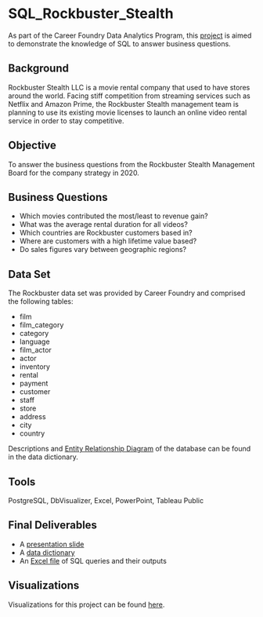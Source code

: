 # SQL_Rockbuster_Stealth
As part of the Career Foundry Data Analytics Program, this [project](Rockbuster%20-%20Data%20Project%20Brief%20.pdf) is aimed to demonstrate the knowledge of SQL to answer business questions. 

## Background
Rockbuster Stealth LLC is a movie rental company that used to have stores around the world. Facing stiff competition from streaming services such as Netflix and Amazon Prime, the Rockbuster Stealth management team is planning to use its existing movie licenses to launch an online video rental service in order to stay competitive.

## Objective
To answer the business questions from the Rockbuster Stealth Management Board for the company strategy in 2020.

## Business Questions
- Which movies contributed the most/least to revenue gain?
- What was the average rental duration for all videos?
- Which countries are Rockbuster customers based in?
- Where are customers with a high lifetime value based?
- Do sales figures vary between geographic regions?

## Data Set
The Rockbuster data set was provided by Career Foundry and comprised the following tables:
- film
- film_category
- category
- language
- film_actor
- actor
- inventory
- rental
- payment
- customer
- staff
- store
- address
- city
- country

Descriptions and [Entity Relationship Diagram](Rockbuster%20-%20ERD.jpg) of the database can be found in the data dictionary.

## Tools
PostgreSQL, DbVisualizer, Excel, PowerPoint, Tableau Public

## Final Deliverables
- A [presentation slide](Rockbuster%20-%20Presentation%20Slide.pptx)
- A [data dictionary](Rockbuster%20-%20Data%20Dictionary.pdf)
- An [Excel file](Rockbuster%20-%20SQL%20Queries%20%26%20Outputs.xlsx) of SQL queries and their outputs

## Visualizations
Visualizations for this project can be found [here](https://public.tableau.com/views/VisualizationsforRockbusterProject/AvgRevperMovievsGenre-Bar?:language=en-US&:display_count=n&:origin=viz_share_link). 
